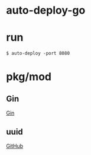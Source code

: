 # auto-deploy-go

# run

```shell
$ auto-deploy -port 8080
```

# pkg/mod

## Gin

[Gin](https://github.com/gin-gonic/gin)

## uuid

[GitHub](https://github.com/google/uuid)
